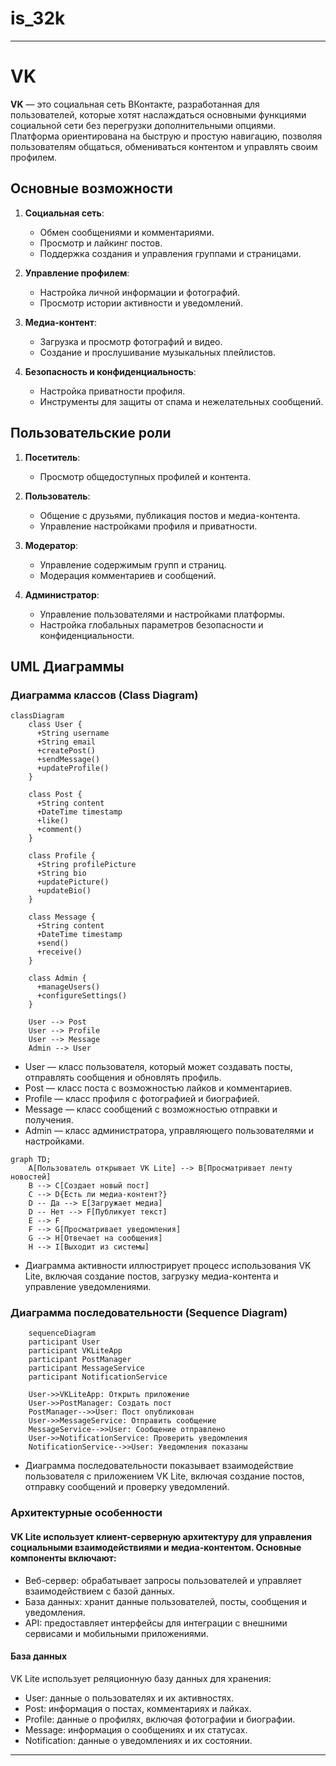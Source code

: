 # is_32k
____________________________________________________________________________________________
# VK 

**VK** — это социальная сеть ВКонтакте, разработанная для пользователей, которые хотят наслаждаться основными функциями социальной сети без перегрузки дополнительными опциями. Платформа ориентирована на быструю и простую навигацию, позволяя пользователям общаться, обмениваться контентом и управлять своим профилем.



## Основные возможности

1. **Социальная сеть**:
   - Обмен сообщениями и комментариями.
   - Просмотр и лайкинг постов.
   - Поддержка создания и управления группами и страницами.

2. **Управление профилем**:
   - Настройка личной информации и фотографий.
   - Просмотр истории активности и уведомлений.

3. **Медиа-контент**:
   - Загрузка и просмотр фотографий и видео.
   - Создание и прослушивание музыкальных плейлистов.

4. **Безопасность и конфиденциальность**:
   - Настройка приватности профиля.
   - Инструменты для защиты от спама и нежелательных сообщений.



## Пользовательские роли

1. **Посетитель**:
   - Просмотр общедоступных профилей и контента.

2. **Пользователь**:
   - Общение с друзьями, публикация постов и медиа-контента.
   - Управление настройками профиля и приватности.

3. **Модератор**:
   - Управление содержимым групп и страниц.
   - Модерация комментариев и сообщений.

4. **Администратор**:
   - Управление пользователями и настройками платформы.
   - Настройка глобальных параметров безопасности и конфиденциальности.



## UML Диаграммы

### Диаграмма классов (Class Diagram)

```mermaid
classDiagram
    class User {
      +String username
      +String email
      +createPost()
      +sendMessage()
      +updateProfile()
    }

    class Post {
      +String content
      +DateTime timestamp
      +like()
      +comment()
    }

    class Profile {
      +String profilePicture
      +String bio
      +updatePicture()
      +updateBio()
    }

    class Message {
      +String content
      +DateTime timestamp
      +send()
      +receive()
    }

    class Admin {
      +manageUsers()
      +configureSettings()
    }

    User --> Post
    User --> Profile
    User --> Message
    Admin --> User

```
- User — класс пользователя, который может создавать посты, отправлять сообщения и обновлять профиль.
- Post — класс поста с возможностью лайков и комментариев.
- Profile — класс профиля с фотографией и биографией.
- Message — класс сообщений с возможностью отправки и получения.
- Admin — класс администратора, управляющего пользователями и настройками.

```mermaid
graph TD;
    A[Пользователь открывает VK Lite] --> B[Просматривает ленту новостей]
    B --> C[Создает новый пост]
    C --> D{Есть ли медиа-контент?}
    D -- Да --> E[Загружает медиа]
    D -- Нет --> F[Публикует текст]
    E --> F
    F --> G[Просматривает уведомления]
    G --> H[Отвечает на сообщения]
    H --> I[Выходит из системы]
```
- Диаграмма активности иллюстрирует процесс использования VK Lite, включая создание постов, загрузку медиа-контента и управление уведомлениями.

### Диаграмма последовательности (Sequence Diagram)
```mermaid
    sequenceDiagram
    participant User
    participant VKLiteApp
    participant PostManager
    participant MessageService
    participant NotificationService

    User->>VKLiteApp: Открыть приложение
    User->>PostManager: Создать пост
    PostManager-->>User: Пост опубликован
    User->>MessageService: Отправить сообщение
    MessageService-->>User: Сообщение отправлено
    User->>NotificationService: Проверить уведомления
    NotificationService-->>User: Уведомления показаны

```

- Диаграмма последовательности показывает взаимодействие пользователя с приложением VK Lite, включая создание постов, отправку сообщений и проверку уведомлений.

### Архитектурные особенности
#### VK Lite использует клиент-серверную архитектуру для управления социальными взаимодействиями и медиа-контентом. Основные компоненты включают:

- Веб-сервер: обрабатывает запросы пользователей и управляет взаимодействием с базой данных.
- База данных: хранит данные пользователей, посты, сообщения и уведомления.
- API: предоставляет интерфейсы для интеграции с внешними сервисами и мобильными приложениями.
#### База данных
VK Lite использует реляционную базу данных для хранения:

- User: данные о пользователях и их активностях.
- Post: информация о постах, комментариях и лайках.
- Profile: данные о профилях, включая фотографии и биографии.
- Message: информация о сообщениях и их статусах.
- Notification: данные о уведомлениях и их состоянии.



____________________________________________________________________________________________
